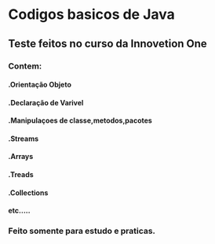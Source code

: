 <h1> Codigos basicos de Java </h1>
<h2>Teste feitos no curso da Innovetion One</h2>
<h3>Contem:</h3>
<h4>.Orientação Objeto</h4>
<h4>.Declaração de Varivel</h4>
<h4>.Manipulaçoes de classe,metodos,pacotes</h4>
<h4>.Streams</h4>
<h4>.Arrays</h4>
<h4>.Treads</h4>
<h4>.Collections</h4>
<h4>etc.....</h4>

<h3>Feito somente para estudo e praticas.</h3>

